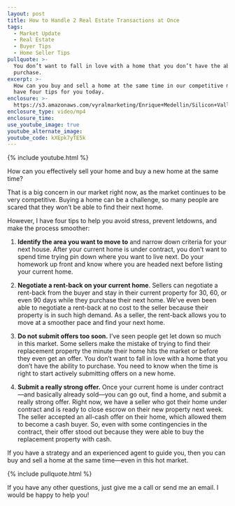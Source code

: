 ```yaml
---
layout: post
title: How to Handle 2 Real Estate Transactions at Once
tags:
  - Market Update
  - Real Estate
  - Buyer Tips
  - Home Seller Tips
pullquote: >-
  You don’t want to fall in love with a home that you don’t have the ability to
  purchase.
excerpt: >-
  How can you buy and sell a home at the same time in our competitive market? I
  have four tips for you today.
enclosure: >-
  https://s3.amazonaws.com/vyralmarketing/Enrique+Medellin/Silicon+Valley+Real+Estate-+How+to+Handle+2+Real+Estate+Transactions+at+Once.mp4
enclosure_type: video/mp4
enclosure_time:
use_youtube_image: true
youtube_alternate_image:
youtube_code: kXEpk7yTE5k
---
```



{% include youtube.html %}

How can you effectively sell your home and buy a new home at the same time?

That is a big concern in our market right now, as the market continues to be very competitive. Buying a home can be a challenge, so many people are scared that they won’t be able to find their next home.

However, I have four tips to help you avoid stress, prevent letdowns, and make the process smoother:

1. **Identify the area you want to move to** and narrow down criteria for your next house. After your current home is under contract, you don’t want to spend time trying pin down where you want to live next. Do your homework up front and know where you are headed next before listing your current home.

2. **Negotiate a rent-back on your current home**. Sellers can negotiate a rent-back from the buyer and stay in their current property for 30, 60, or even 90 days while they purchase their next home. We’ve even been able to negotiate a rent-back at no cost to the seller because their property is in such high demand. As a seller, the rent-back allows you to move at a smoother pace and find your next home.

3. **Do not submit offers too soon.** I’ve seen people get let down so much in this market. Some sellers make the mistake of trying to find their replacement property the minute their home hits the market or before they even get an offer. You don’t want to fall in love with a home that you don’t have the ability to purchase. You need to know when the time is right to start actively submitting offers on a new home.

4. **Submit a really strong offer.** Once your current home is under contract—and basically already sold—you can go out, find a home, and submit a really strong offer. Right now, we have a seller who got their home under contract and is ready to close escrow on their new property next week. The seller accepted an all-cash offer on their home, which allowed them to become a cash buyer. So, even with some contingencies in the contract, their offer stood out because they were able to buy the replacement property with cash.

If you have a strategy and an experienced agent to guide you, then you can buy and sell a home at the same time—even in this hot market.

{% include pullquote.html %}

If you have any other questions, just give me a call or send me an email. I would be happy to help you!